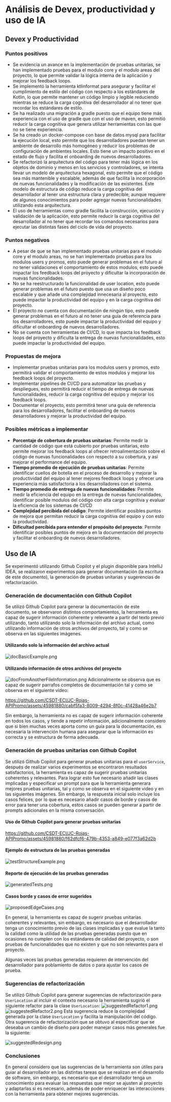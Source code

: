 # Análisis de Devex, productividad y uso de IA 
## Devex y Productividad
### Puntos positivos
* Se evidencia un avance en la implementación de pruebas unitarias, se han implementado pruebas para el modulo core y
  el modulo areas del proyecto, lo que permite validar la lógica interna de la aplicación y mejorar los feedback loops.
* Se implementó la herramienta ktlinformat para asegurar y facilitar el cumplimiento de estilo del código con respecto a
  los estándares de Kotlin, lo que permite mantener un código limpio y legible reduciendo mientras se reduce la carga cognitiva
  del desarrollador al no tener que recordar los estándares de estilo.
* Se ha realizado una migración a gradle puesto que el equipo tiene más experiencia con el uso de gradle que con el uso de
  maven, esto permitió reducir la carga cognitiva que genera utilizar herramientas con las que no se tiene experiencia.
* Se ha creado un docker-compose con base de datos mysql para facilitar la ejecución local, esto permite que los desarrolladores
  puedan tener un ambiente de desarrollo más homogéneo y reducir los problemas de configuración de ambientes locales. Esto tiene un
  impacto positivo en el estado de flujo y facilita el onboarding de nuevos desarrolladores.
* Se refactorizó la arquitectura del código para tener más lógica en los objetos de dominio y menos en los servicios y controladores,
  se intenta llevar un modelo de arquitectura hexagonal, esto permite que el código sea más mantenible y escalable, además de que
  facilita la incorporación de nuevas funcionalidades y la modificación de las existentes. Este modelo de estructura de código
  reduce la carga cognitiva del desarrollador al tener una estructura clara y predecible, aunque requiere de algunos conocimientos
  para poder agregar nuevas funcionalidades utilizando esta arquitectura.
* El uso de herramientas como gradle facilita la construcción, ejecución y validación de la aplicación, esto permite reducir la carga cognitiva
  del desarrollador al no tener que recordar los comandos necesarios para ejecutar las distintas fases del ciclo de vida del proyecto.
### Puntos negativos
* A pesar de que se han implementado pruebas unitarias para el modulo core y el modulo areas, no se han implementado pruebas para
  los modulos users y promos, esto puede generar problemas en el futuro al no tener validaciones el comportamiento de estos
  modulos, esto puede impactar los feedback loops del proyecto y  dificultar la incorporación de nuevas funcionalidades.
* No se ha reestructurado la funcionalidad de user location, esto puede generar problemas en el futuro puesto que usa un diseño
  poco escalable y que añade una complejidad innecesaria al proyecto, esto puede impactar la productividad del equipo y en
  la carga cognitiva del proyecto.
* El proyecto no cuenta con documentación de ningún tipo, esto puede generar problemas en el futuro al no tener una guía de
  referencia para los desarrolladores, esto puede impactar la productividad del equipo y dificultar el onboarding de nuevos
  desarrolladores.
* No se cuenta con herramientas de CI/CD, lo que impacta los feedback loops del proyecto y dificulta la entrega de nuevas
  funcionalidades, esto puede impactar la productividad del equipo. 
### Propuestas de mejora
* Implementar pruebas unitarias para los modulos users y promos, esto permitirá validar el comportamiento de estos modulos y
  mejorar los feedback loops del proyecto.
* Implementar pipelines de CI/CD para automatizar las pruebas y despliegues, esto permitirá reducir el tiempo de entrega de
  nuevas funcionalidades, reducir la carga cognitiva del equipo y mejorar los feedback loops.
* Documentar el proyecto, esto permitirá tener una guía de referencia para los desarrolladores, facilitar el onboarding de
  nuevos desarrolladores y mejorar la productividad del equipo.
### Posibles métricas a implementar
* **Porcentaje de cobertura de pruebas unitarias**: Permite medir la cantidad de código que está cubierto por pruebas unitarias,
  esto permite mejorar los feedback loops al ofrecer retroalimentación sobre el código de nuevas funcionalidades
  con respecto a su cobertura, y así mejorar el performance del equipo.
* **Tiempo promedio de ejecución de pruebas unitarias**: Permite identificar cuellos de botella en el proceso de desarrollo
  y mejorar la productividad del equipo al tener mejores feedback loops y ofrecer una experiencia más satisfactoria a 
  los desarrolladores con el sistema.
* **Tiempo promedio de entrega de nuevas funcionalidades**: Permite medir la eficiencia del equipo en la entrega de nuevas
  funcionalidades, identificar posible modulos del código con alta carga cognitiva y evaluar la eficiencia de los sistemas de 
  CI/CD
* **Complejidad percibida del código**: Permite identificar posibles puntos de mejora que permitan reducir la carga cognitiva del equipo y 
  con esto la productividad.
* **Dificultad percibida para entender el propósito del proyecto**: Permite identificar posibles puntos de mejora en la documentación
  del proyecto y facilitar el onboarding de nuevos desarrolladores.
## Uso de IA
Se experimentó utilizando Github Copilot y el plugin disponible para IntelliJ IDEA, se realizaron experimentos para generar
documentación (la escritura de este documento), la generación de pruebas unitarias y sugerencias de refactorización.
### Generación de documentación con Github Copilot
Se utilizó Github Copilot para generar la documentación de este documento, se observaron distintos comportamientos,
la herramienta es capaz de sugerir información coherente y relevante a partir del texto previo utilizando, tanto utilizando
solo la información del archivo actual, como utilizando información de otros archivos del proyecto, tal y como se observa en las siguientes imágenes.
#### Utilizando solo la información del archivo actual
![docBasicExample.png](img%2Fdevex-ia%2FdocBasicExample.png)
#### Utilizando información de otros archivos del proyecto
![docFromAnotherFileInformation.png](img%2Fdevex-ia%2FdocFromAnotherFileInformation.png)
Adicionalmente se observa que es capaz de sugerir parrafos completos de documentación tal y como se observa en el siguiente video:

https://github.com/CSDT-ECI/JC-Rojas-APIPromo/assets/45981880/cabf5fa3-8009-4294-8f0c-41428a46e2b7

Sin embargo, la herramienta no es capaz de sugerir información coherente en todos los casos, y tiende a repetir información,
adicionalmente considero que si bien muchas veces aporta como un guía para la documentación, es necesaria la intervención
humana para asegurar que la información es correcta y se estructura de forma adecuada.

### Generación de pruebas unitarias con Github Copilot
Se utilizó Github Copilot para generar pruebas unitarias para el `userService`, después de realizar varios 
experimentos se encontraron resultados satisfactorios, la herramienta es capaz de sugerir pruebas unitarias coherentes
y relevantes. Para lograr esto fue necesario añadir las clases implicadas y especificar un prompt para que la herramienta generara mejores
pruebas unitarias, tal y como se observa en el siguiente video y en las siguientes imágenes. Sin embargo, la respuesta inicial
solo incluye los casos felices, por lo que es necesario añadir casos de borde y casos de error para tener una cobertura,
estos casos se pueden generar a partir de prompts adicionales en la misma conversación.
#### Uso de Github Copilot para generar pruebas unitarias
https://github.com/CSDT-ECI/JC-Rojas-APIPromo/assets/45981880/f62dfcf6-479b-4353-a849-e077f3a62d2b
#### Ejemplo de estructura de las pruebas generadas
![testStructureExample.png](img%2Fdevex-ia%2FtestStructureExample.png)
#### Reporte de ejecución de las pruebas generadas
![generatedTests.png](img%2Fdevex-ia%2FgeneratedTests.png)
#### Casos borde y casos de error sugeridos
![proposedEdgeCases.png](img%2Fdevex-ia%2FproposedEdgeCases.png)

En general, la herramienta es capaz de sugerir pruebas unitarias coherentes y relevantes, sin embargo, es necesario
que el desarrollador tenga un conocimiento previo de las clases implicadas y que evalue la tanto la calidad como la utilidad de las pruebas generadas
puesto que en ocasiones no cumplen con los estándares de calidad del proyecto, o son pruebas de funcionalidades 
que no existen y que no son relevantes para el proyecto.

Algunas veces las pruebas generadas requieren de intervención del desarrollador para poblamiento de datos o para
ajustar los casos de prueba.
### Sugerencias de refactorización
Se utilizó Github Copilot para generar sugerencias de refactorización para `UserLocation`
al incluir el contexto necesario la herramienta sugirió el siguiente refactor para la clase `UserLocation`:
![suggestedRefactor1.png](img%2Fdevex-ia%2FsuggestedRefactor1.png)
![suggestedRefactor2.png](img%2Fdevex-ia%2FsuggestedRefactor2.png)
Esta sugerencia reduce la complejidad generada por la clase `UserLocation` y facilita la manipulación del código.
Otra sugerencia de refactorización que se obtuvo al especificar que se deseaba un cambio de diseño para poder manejar casos más generales
fue la siguiente: 


![suggestedRedesign.png](img%2Fdevex-ia%2FsuggestedRedesign.png)
### Conclusiones
En general considero que las sugerencias de la herramienta son útiles para guiar al desarrollador en las distintas
tareas que se realizan en el desarrollo de software, sin embargo, es necesario que el desarrollador tenga un conocimiento
para evaluar las respuestas que mejor se ajusten al proyecto y adaptarlas si es necesario, además de poder enriquecer las
interacciones con la herramienta para obtener mejores sugerencias.
